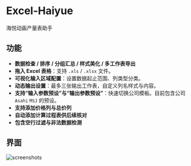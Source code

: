 # Excel-Haiyue
海悦动画产量表助手

## 功能
- **数据检查 / 排序 / 分组汇总 / 样式美化 / 多工作表导出**
- **拖入 Excel 表格**：支持 `.xls` / `.xlsx` 文件。
- **可视化输入区域配置**：设置数据起止范围、列类型分类。
- **动态输出设置**：最多三张输出工作表，自定义列名样式与内容。
- **支持“输入参数预设”与“输出参数预设”**：快速切换公司模板。目前包含公司 `Asahi` `MSJ` 的预设。
- **支持添加价格列与总价列**
- **自动添加计算过程表供后续核对**
- **包含空行过滤与非法数据检测**

## 界面
![screenshots](https://github-production-user-asset-6210df.s3.amazonaws.com/213094583/450467590-b1393215-76f4-4c0b-8b71-e2d7421cc07a.png?X-Amz-Algorithm=AWS4-HMAC-SHA256&X-Amz-Credential=AKIAVCODYLSA53PQK4ZA%2F20250602%2Fus-east-1%2Fs3%2Faws4_request&X-Amz-Date=20250602T232713Z&X-Amz-Expires=300&X-Amz-Signature=8416dc7b24ae01f0a7fddc9aa6d1e878c3ea6959e265d577731d4836ffefac44&X-Amz-SignedHeaders=host)
